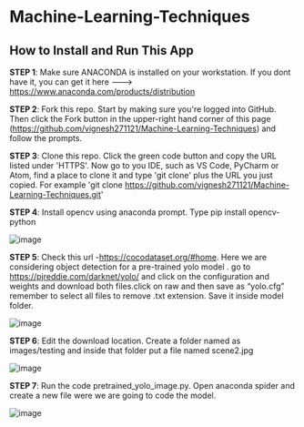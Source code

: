 # Machine-Learning-Techniques
<h2>How to Install and Run This App</h2>

<b>STEP 1</b>: Make sure ANACONDA is installed on your workstation. If you dont have it, you can get it here ---> https://www.anaconda.com/products/distribution

<b>STEP 2</b>: Fork this repo. Start by making sure you're logged into GitHub. Then click the Fork button in the upper-right hand corner of this page (https://github.com/vignesh271121/Machine-Learning-Techniques) and follow the prompts.

<b>STEP 3</b>: Clone this repo. Click the green code button and copy the URL listed under 'HTTPS'. Now go to you IDE, such as VS Code, PyCharm or Atom, find a place to clone it and type 'git clone' plus the URL you just copied. For example 'git clone https://github.com/vignesh271121/Machine-Learning-Techniques.git'

<b>STEP 4</b>: Install opencv using anaconda prompt. Type pip install opencv-python

![image](https://user-images.githubusercontent.com/97229745/191010683-0406793a-6d21-4bc7-b114-9a69e2f0f1f5.png)

<b>STEP 5</b>: Check this url -https://cocodataset.org/#home. Here we are considering object detection for a pre-trained yolo model . go to https://pjreddie.com/darknet/yolo/ and click on the configuration and weights and download both files.click on raw and then save as “yolo.cfg” remember to select all files to remove .txt extension. Save it inside model folder.

![image](https://user-images.githubusercontent.com/97229745/191009862-86cef685-cd49-47ef-9197-0012487e5f64.png)

<b>STEP 6</b>: Edit the download location. Create a folder named as images/testing and inside that folder put a file named scene2.jpg  

![image](https://user-images.githubusercontent.com/97229745/191010833-959bad6b-615d-483b-a297-4bc1e4b751bc.png)

<b>STEP 7</b>: Run the code pretrained_yolo_image.py. Open anaconda spider and create a new file were we are going to code the model.

![image](https://user-images.githubusercontent.com/97229745/191011482-06e6499d-3e80-4c97-ab2c-307bb82f0670.png)


